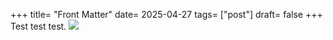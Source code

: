+++
title= "Front Matter"
date= 2025-04-27
tags= ["post"]
draft= false
+++
Test test test.
![](/assets/04%20Pyramid%20Hampton%20Headshots-034.jpg)